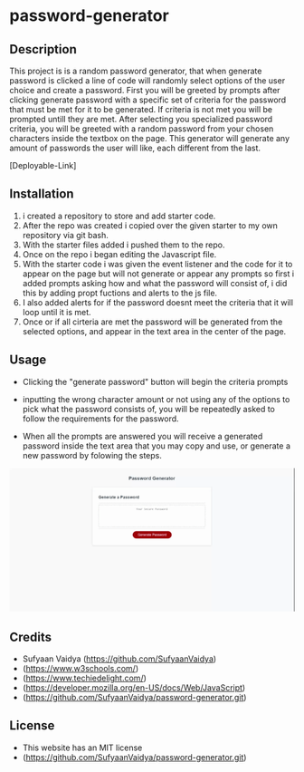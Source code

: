 # password-generator

## Description 

This project is is a random password generator, that when generate password is clicked a line of code will randomly select options of the user choice and create a password. First you will be greeted by prompts after clicking generate password with a specific set of criteria for the password that must be met for it to be generated. If criteria is not met you will be prompted untill they are met. After selecting you specialized password criteria, you will be greeted with a random password from your chosen characters inside the textbox on the page. This generator will generate any amount of passwords the user will like, each different from the last.

[Deployable-Link]

## Installation

1. i created a repository to store and add starter code.
2. After the repo was created i copied over the given starter to my own repository via git bash.
3. With the starter files added i pushed them to the repo.
4. Once on the repo i began editing the Javascript file.
5. With the starter code i was given the event listener and the code for it to appear on the page but
    will not generate or appear any prompts so first i added prompts asking how and what the password
    will consist of, i did this by adding propt fuctions and alerts to the js file.
6. I also added alerts for if the password doesnt meet the criteria that it will loop
    until it is met.
7. Once or if all cirteria are met the password will be generated from the selected options,
    and appear in the text area in the center of the page.

## Usage 

- Clicking the "generate password" button will begin the criteria prompts

- inputting the wrong character amount or not using any of the options to pick what the password consists of,
    you will be repeatedly asked to follow the requirements for the password.

- When all the prompts are answered you will receive a generated password inside the text area that you
    may copy and use, or generate a new password by folowing the steps.

![](./assets/Password%20Generator.gif)




## Credits

- Sufyaan Vaidya (https://github.com/SufyaanVaidya)
- (https://www.w3schools.com/)
- (https://www.techiedelight.com/)
- (https://developer.mozilla.org/en-US/docs/Web/JavaScript)
- (https://github.com/SufyaanVaidya/password-generator.git)



## License

- This website has an MIT license 
- (https://github.com/SufyaanVaidya/password-generator.git)